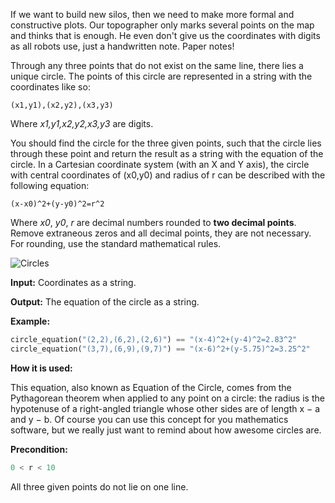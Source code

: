If we want to build new silos, then we need to make more formal and constructive plots.
Our topographer only marks several points on the map and thinks that is enough.
He even don't give us the coordinates with digits as all robots use, 
just a handwritten note. Paper notes!

Through any three points that do not exist on the same line, there lies a unique circle.
The points of this circle are represented in a string with the coordinates like so:

`(x1,y1),(x2,y2),(x3,y3)`

Where _x1,y1,x2,y2,x3,y3_ are digits.

You should find the circle for the three given points, 
such that the circle lies through these point and return the result as a string with the equation of the circle.
In a Cartesian coordinate system (with an X and Y axis),
the circle with central coordinates of (x0,y0) and radius of r can be described with the following equation:

`(x-x0)^2+(y-y0)^2=r^2`

Where _x0_, _y0_, _r_ are decimal numbers rounded to **two decimal points**.
Remove extraneous zeros and all decimal points, they are not necessary.
For rounding, use the standard mathematical rules.

![Circles](three_points_circle.png.svg)

**Input:** Coordinates as a string. 

**Output:** The equation of the circle as a string.

**Example:**

```python
circle_equation("(2,2),(6,2),(2,6)") == "(x-4)^2+(y-4)^2=2.83^2"
circle_equation("(3,7),(6,9),(9,7)") == "(x-6)^2+(y-5.75)^2=3.25^2"

```
**How it is used:**

This equation, also known as Equation of the Circle,
comes from the Pythagorean theorem when applied to any point on a circle:
the radius is the hypotenuse of a right-angled triangle whose other sides are of length x − a and y − b.
Of course you can use this concept for you mathematics software, but we really just want to remind about how awesome circles are.


**Precondition:**

```python
0 < r < 10
```

All three given points do not lie on one line.

